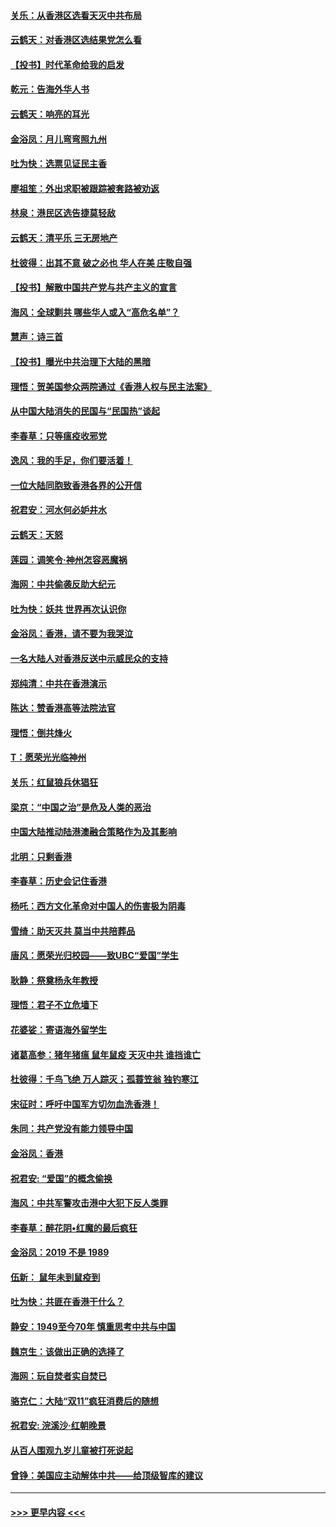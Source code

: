 #### [关乐：从香港区选看天灭中共布局](../pages/nsc993/n11686647.md?t=11281701) 
#### [云鹤天：对香港区选结果党怎么看](../pages/nsc993/n11686216.md?t=11281701) 
#### [【投书】时代革命给我的启发](../pages/nsc993/n11684287.md?t=11281701) 
#### [乾元：告海外华人书](../pages/nsc993/n11684044.md?t=11281701) 
#### [云鹤天：响亮的耳光](../pages/nsc993/n11684254.md?t=11281701) 
#### [金浴凤：月儿弯弯照九州](../pages/nsc993/n11684231.md?t=11281701) 
#### [吐为快：选票见证民主香](../pages/nsc993/n11684206.md?t=11281701) 
#### [廖祖笙：外出求职被跟踪被套路被劝返](../pages/nsc993/n11683874.md?t=11281701) 
#### [林泉：港民区选告捷莫轻敌](../pages/nsc993/n11683930.md?t=11281701) 
#### [云鹤天：清平乐 三无房地产](../pages/nsc993/n11681521.md?t=11281701) 
#### [杜彼得：出其不意 破之必也 华人在美 庄敬自强](../pages/nsc993/n11679554.md?t=11281701) 
#### [【投书】解散中国共产党与共产主义的宣言](../pages/nsc993/n11679177.md?t=11281701) 
#### [海风：全球剿共 哪些华人或入“高危名单”？](../pages/nsc993/n11678617.md?t=11281701) 
#### [慧声：诗三首](../pages/nsc993/n11678848.md?t=11281701) 
#### [【投书】曝光中共治理下大陆的黑暗](../pages/nsc993/n11678674.md?t=11281701) 
#### [理悟：贺美国参众两院通过《香港人权与民主法案》](../pages/nsc993/n11678104.md?t=11281701) 
#### [从中国大陆消失的民国与“民国热”谈起](../pages/nsc993/n11678075.md?t=11281701) 
#### [李春草：只等瘟疫收邪党](../pages/nsc993/n11677308.md?t=11281701) 
#### [逸风：我的手足，你们要活着！](../pages/nsc993/n11676352.md?t=11281701) 
#### [一位大陆同胞致香港各界的公开信](../pages/nsc993/n11675761.md?t=11281701) 
#### [祝君安：河水何必妒井水](../pages/nsc993/n11675746.md?t=11281701) 
#### [云鹤天：天怒](../pages/nsc993/n11675718.md?t=11281701) 
#### [莲园：调笑令‧神州怎容恶魔祸](../pages/nsc993/n11675648.md?t=11281701) 
#### [海网：中共偷袭反助大纪元](../pages/nsc993/n11673515.md?t=11281701) 
#### [吐为快：妖共 世界再次认识你](../pages/nsc993/n11673506.md?t=11281701) 
#### [金浴凤：香港，请不要为我哭泣](../pages/nsc993/n11673248.md?t=11281701) 
#### [一名大陆人对香港反送中示威民众的支持](../pages/nsc993/n11672615.md?t=11281701) 
#### [郑纯清：中共在香港演示](../pages/nsc993/n11670539.md?t=11281701) 
#### [陈达：赞香港高等法院法官](../pages/nsc993/n11669542.md?t=11281701) 
#### [理悟：倒共烽火](../pages/nsc993/n11668844.md?t=11281701) 
#### [T：愿荣光光临神州](../pages/nsc993/n11668421.md?t=11281701) 
#### [关乐：红鼠狼兵休猖狂](../pages/nsc993/n11668378.md?t=11281701) 
#### [梁京：“中国之治”是危及人类的恶治](../pages/nsc993/n11668328.md?t=11281701) 
#### [中国大陆推动陆港澳融合策略作为及其影响](../pages/nsc993/n11668157.md?t=11281701) 
#### [北明：只剩香港](../pages/nsc993/n11668002.md?t=11281701) 
#### [李春草：历史会记住香港](../pages/nsc993/n11667927.md?t=11281701) 
#### [杨吒：西方文化革命对中国人的伤害极为阴毒](../pages/nsc993/n11664521.md?t=11281701) 
#### [雪绮：助天灭共 莫当中共陪葬品](../pages/nsc993/n11662650.md?t=11281701) 
#### [唐风：愿荣光归校园——致UBC“爱国”学生](../pages/nsc993/n11662194.md?t=11281701) 
#### [耿静：祭奠杨永年教授](../pages/nsc993/n11662514.md?t=11281701) 
#### [理悟：君子不立危墙下](../pages/nsc993/n11662172.md?t=11281701) 
#### [花婆娑：寄语海外留学生](../pages/nsc993/n11662121.md?t=11281701) 
#### [诸葛高参：猪年猪瘟 鼠年鼠疫 天灭中共 谁挡谁亡](../pages/nsc993/n11661980.md?t=11281701) 
#### [杜彼得：千鸟飞绝 万人踪灭；孤蓑笠翁 独钓寒江](../pages/nsc993/n11661170.md?t=11281701) 
#### [宋征时：呼吁中国军方切勿血洗香港！](../pages/nsc993/n11415318.md?t=11281701) 
#### [朱同：共产党没有能力领导中国](../pages/nsc993/n11660421.md?t=11281701) 
#### [金浴凤：香港](../pages/nsc993/n11660419.md?t=11281701) 
#### [祝君安: “爱国”的概念偷换](../pages/nsc993/n11659706.md?t=11281701) 
#### [海风：中共军警攻击港中大犯下反人类罪](../pages/nsc993/n11659632.md?t=11281701) 
#### [李春草：醉花阴•红魔的最后疯狂](../pages/nsc993/n11659287.md?t=11281701) 
#### [金浴凤：2019 不是 1989](../pages/nsc993/n11657663.md?t=11281701) 
#### [伍新： 鼠年未到鼠疫到](../pages/nsc993/n11655098.md?t=11281701) 
#### [吐为快：共匪在香港干什么？](../pages/nsc993/n11654891.md?t=11281701) 
#### [静安：1949至今70年 慎重思考中共与中国](../pages/nsc993/n11651244.md?t=11281701) 
#### [魏京生：该做出正确的选择了](../pages/nsc993/n11653084.md?t=11281701) 
#### [海网：玩自焚者实自焚已](../pages/nsc993/n11652423.md?t=11281701) 
#### [骆克仁：大陆“双11”疯狂消费后的随想](../pages/nsc993/n11652305.md?t=11281701) 
#### [祝君安: 浣溪沙·红朝晚景](../pages/nsc993/n11652258.md?t=11281701) 
#### [从百人围观九岁儿童被打死说起](../pages/nsc993/n11651030.md?t=11281701) 
#### [曾铮：美国应主动解体中共——给顶级智库的建议](../pages/nsc993/n11649888.md?t=11281701) 

----
#### [ >>> 更早内容 <<< ](../indexes/nsc993-earlier.md)
